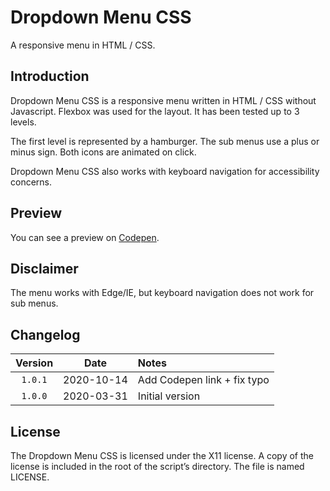 # Dropdown Menu CSS

A responsive menu in HTML / CSS.

## Introduction

Dropdown Menu CSS is a responsive menu written in HTML / CSS without Javascript. Flexbox was used for the layout. It has been tested up to 3 levels.

The first level is represented by a hamburger. The sub menus use a plus or minus sign. Both icons are animated on click.

Dropdown Menu CSS also works with keyboard navigation for accessibility concerns.

## Preview

You can see a preview on [Codepen](https://codepen.io/Aruphi/pen/ExyVqdW).

## Disclaimer

The menu works with Edge/IE, but keyboard navigation does not work for sub menus.

## Changelog

| Version |    Date    | Notes                       |
| :-----: | :--------: | :-------------------------- |
| `1.0.1` | 2020-10-14 | Add Codepen link + fix typo |
| `1.0.0` | 2020-03-31 | Initial version             |

## License

The Dropdown Menu CSS is licensed under the X11 license. A copy of the license is included in the root of the script’s directory. The file is named LICENSE.
